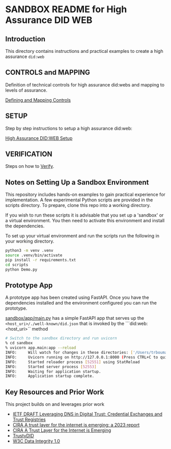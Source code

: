 # SANDBOX README for High Assurance DID WEB

## Introduction

This directory contains instructions and practical examples to create a high assurance ```did:web```

## CONTROLS and MAPPING

Definition of technical controls for high assurance did:webs and mapping to levels of assurance.

[Defining and Mapping Controls](./CONTROLS.md)

## SETUP

Step by step instructions to setup a high assurance did:web: 

[High Assurance DID:WEB Setup](SETUP.md)

## VERIFICATION

Steps on how to [Verify](./VERIFYING.md).

## Notes on Setting Up a Sandbox Environment

This repository includes hands-on examples to gain practical experience for implementation. A few experimental Python scripts are provided in the scripts directory. To prepare, clone this repo into a working directory.

If you wish to run these scripts it is advisable that you set up a 'sandbox' or a virtual environment. You then need to activate this environment and install the dependencies.

To set up your virtual environment and run the scripts run the following in your working directory.

```bash
python3 -m venv .venv
source .venv/bin/activate
pip install -r requirements.txt
cd scripts
python Demo.py
```

## Prototype App

A prototype app has been created using FastAPI. Once you have the dependencies installed and the environment configured you can run the prototype.

[sandbox/app/main.py](./app/main.py) has a simple FastAPI app that serves up the ```<host_uri>/./well-known/did.json``` that is invoked by the ```did:web:<host_uri>`` method

```bash
# Switch to the sandbox directory and run uvicorn
% cd sandbox
% uvicorn app.main:app --reload
INFO:     Will watch for changes in these directories: ['/Users/trbouma/projects/cira/sandbox']
INFO:     Uvicorn running on http://127.0.0.1:8000 (Press CTRL+C to quit)
INFO:     Started reloader process [52551] using StatReload
INFO:     Started server process [52553]
INFO:     Waiting for application startup.
INFO:     Application startup complete.

```

## Key Resources and Prior Work

This project builds on and leverages prior work

* [IETF DRAFT Leveraging DNS in Digital Trust: Credential Exchanges and Trust Registries](https://www.ietf.org/id/draft-latour-dns-and-digital-trust-01.html)
* [CIRA A trust layer for the internet is emerging: a 2023 report](https://www.cira.ca/en/resources/documents/state-of-internet/a-trust-layer-for-the-internet-is-emerging-a-2023-report/)
* [CIRA A Trust Layer for the Internet is Emerging](https://www.cira.ca/uploads/2023/12/12222023_A-trust-layer-for-the-internet-is-emerging_-report-%E2%80%93-Continuum_CIRA.pdf)
* [TrustyDID](https://github.com/CIRALabs/TrustyDID)
* [W3C Data Integrity 1.0](https://www.w3.org/community/reports/credentials/CG-FINAL-data-integrity-20220722/)


